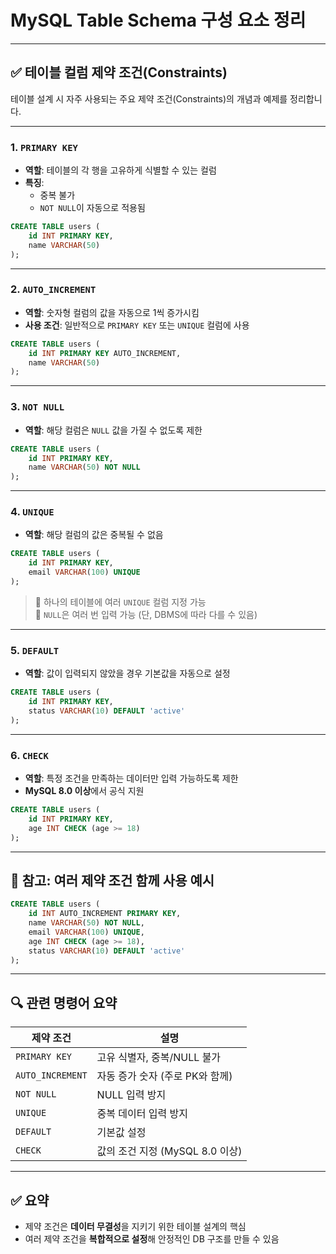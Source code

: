 # MySQL Table Schema 구성 요소 정리

---

## ✅ 테이블 컬럼 제약 조건(Constraints)

테이블 설계 시 자주 사용되는 주요 제약 조건(Constraints)의 개념과 예제를 정리합니다.

---

### 1. `PRIMARY KEY`

- **역할**: 테이블의 각 행을 고유하게 식별할 수 있는 컬럼
- **특징**:
  - 중복 불가
  - `NOT NULL`이 자동으로 적용됨

```sql
CREATE TABLE users (
    id INT PRIMARY KEY,
    name VARCHAR(50)
);
```

---

### 2. `AUTO_INCREMENT`

- **역할**: 숫자형 컬럼의 값을 자동으로 1씩 증가시킴
- **사용 조건**: 일반적으로 `PRIMARY KEY` 또는 `UNIQUE` 컬럼에 사용

```sql
CREATE TABLE users (
    id INT PRIMARY KEY AUTO_INCREMENT,
    name VARCHAR(50)
);
```

---

### 3. `NOT NULL`

- **역할**: 해당 컬럼은 `NULL` 값을 가질 수 없도록 제한

```sql
CREATE TABLE users (
    id INT PRIMARY KEY,
    name VARCHAR(50) NOT NULL
);
```

---

### 4. `UNIQUE`

- **역할**: 해당 컬럼의 값은 중복될 수 없음

```sql
CREATE TABLE users (
    id INT PRIMARY KEY,
    email VARCHAR(100) UNIQUE
);
```

> 🔸 하나의 테이블에 여러 `UNIQUE` 컬럼 지정 가능  
> 🔸 `NULL`은 여러 번 입력 가능 (단, DBMS에 따라 다를 수 있음)

---

### 5. `DEFAULT`

- **역할**: 값이 입력되지 않았을 경우 기본값을 자동으로 설정

```sql
CREATE TABLE users (
    id INT PRIMARY KEY,
    status VARCHAR(10) DEFAULT 'active'
);
```

---

### 6. `CHECK`

- **역할**: 특정 조건을 만족하는 데이터만 입력 가능하도록 제한
- **MySQL 8.0 이상**에서 공식 지원

```sql
CREATE TABLE users (
    id INT PRIMARY KEY,
    age INT CHECK (age >= 18)
);
```

---

## 🧠 참고: 여러 제약 조건 함께 사용 예시

```sql
CREATE TABLE users (
    id INT AUTO_INCREMENT PRIMARY KEY,
    name VARCHAR(50) NOT NULL,
    email VARCHAR(100) UNIQUE,
    age INT CHECK (age >= 18),
    status VARCHAR(10) DEFAULT 'active'
);
```

---

## 🔍 관련 명령어 요약

| 제약 조건     | 설명                             |
|--------------|----------------------------------|
| `PRIMARY KEY`| 고유 식별자, 중복/NULL 불가      |
| `AUTO_INCREMENT` | 자동 증가 숫자 (주로 PK와 함께) |
| `NOT NULL`   | NULL 입력 방지                    |
| `UNIQUE`     | 중복 데이터 입력 방지             |
| `DEFAULT`    | 기본값 설정                       |
| `CHECK`      | 값의 조건 지정 (MySQL 8.0 이상)   |

---

## ✅ 요약

- 제약 조건은 **데이터 무결성**을 지키기 위한 테이블 설계의 핵심
- 여러 제약 조건을 **복합적으로 설정**해 안정적인 DB 구조를 만들 수 있음
